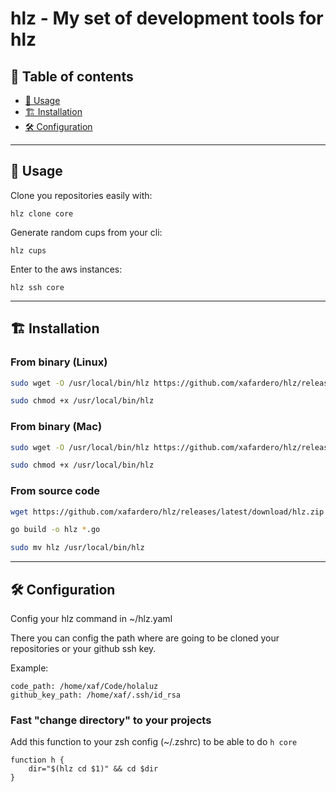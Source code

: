 # hlz - My set of development tools for hlz

## 📜 Table of contents

- [🚀 Usage](#️-usage)
- [🏗️ Installation](#-installation)
- [🛠️ Configuration](#️-configuration)

---

## 🚀 Usage

Clone you repositories easily with:

```
hlz clone core
```

Generate random cups from your cli:

```
hlz cups
```

Enter to the aws instances:

```
hlz ssh core
```

---

## 🏗️ Installation

### From binary (Linux)

```bash
sudo wget -O /usr/local/bin/hlz https://github.com/xafardero/hlz/releases/latest/download/hlz
```
```bash
sudo chmod +x /usr/local/bin/hlz
```

### From binary (Mac)

```bash
sudo wget -O /usr/local/bin/hlz https://github.com/xafardero/hlz/releases/latest/download/hlz_darwin
```
```bash
sudo chmod +x /usr/local/bin/hlz
```

### From source code

```bash
wget https://github.com/xafardero/hlz/releases/latest/download/hlz.zip
```
```bash
go build -o hlz *.go
```

```bash
sudo mv hlz /usr/local/bin/hlz
```

---

## 🛠️ Configuration
Config your hlz command in ~/hlz.yaml 

There you can config the path where are going to be cloned your repositories or your github ssh key.

Example:
```
code_path: /home/xaf/Code/holaluz
github_key_path: /home/xaf/.ssh/id_rsa
```

### Fast "change directory" to your projects
Add this function to your zsh config (~/.zshrc) to be able to do `h core`

```
function h {
    dir="$(hlz cd $1)" && cd $dir
}
```
